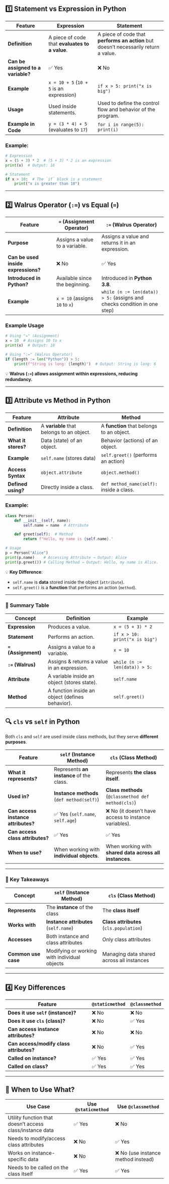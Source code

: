 ## **1️⃣ Statement vs Expression in Python**

| Feature      | **Expression** | **Statement** |
|-------------|--------------|--------------|
| **Definition** | A piece of code that **evaluates to a value**. | A piece of code that **performs an action** but doesn’t necessarily return a value. |
| **Can be assigned to a variable?** | ✅ Yes | ❌ No |
| **Example** | `x = 10 + 5` (`10 + 5` is an expression) | `if x > 5: print("x is big")` |
| **Usage** | Used inside statements. | Used to define the control flow and behavior of the program. |
| **Example in Code** | `y = (3 * 4) + 5` (evaluates to `17`) | `for i in range(5): print(i)` |

### **Example:**
```python
# Expression
x = (5 + 3) * 2  # (5 + 3) * 2 is an expression
print(x)  # Output: 16

# Statement
if x > 10:  # The `if` block is a statement
    print("x is greater than 10")
```

---

## **2️⃣ Walrus Operator (`:=`) vs Equal (`=`)**

| Feature | `=` (Assignment Operator) | `:=` (Walrus Operator) |
|---------|----------------|----------------|
| **Purpose** | Assigns a value to a variable. | Assigns a value and returns it in an expression. |
| **Can be used inside expressions?** | ❌ No | ✅ Yes |
| **Introduced in Python?** | Available since the beginning. | Introduced in **Python 3.8**. |
| **Example** | `x = 10` (assigns `10` to `x`) | `while (n := len(data)) > 5:` (assigns and checks condition in one step) |

### **Example Usage**
```python
# Using "=" (Assignment)
x = 10  # Assigns 10 to x
print(x)  # Output: 10

# Using ":=" (Walrus Operator)
if (length := len("Python")) > 5:
    print(f"String is long: {length}")  # Output: String is long: 6
```
💡 **Walrus (`:=`) allows assignment within expressions, reducing redundancy.**

---

## **3️⃣ Attribute vs Method in Python**

| Feature | **Attribute** | **Method** |
|---------|-------------|-----------|
| **Definition** | A **variable** that belongs to an object. | A **function** that belongs to an object. |
| **What it stores?** | Data (state) of an object. | Behavior (actions) of an object. |
| **Example** | `self.name` (stores data) | `self.greet()` (performs an action) |
| **Access Syntax** | `object.attribute` | `object.method()` |
| **Defined using?** | Directly inside a class. | `def method_name(self):` inside a class. |

### **Example:**
```python
class Person:
    def __init__(self, name):
        self.name = name  # Attribute

    def greet(self):  # Method
        return f"Hello, my name is {self.name}."

# Usage
p = Person("Alice")
print(p.name)    # Accessing Attribute → Output: Alice
print(p.greet()) # Calling Method → Output: Hello, my name is Alice.
```

💡 **Key Difference**:  
- `self.name` is **data** stored inside the object (`attribute`).  
- `self.greet()` is a **function** that performs an action (`method`).  

---

### **🔹 Summary Table**
| Concept  | Definition | Example |
|----------|-----------|---------|
| **Expression** | Produces a value. | `x = (5 + 3) * 2` |
| **Statement** | Performs an action. | `if x > 10: print("x is big")` |
| **`=` (Assignment)** | Assigns a value to a variable. | `x = 10` |
| **`:=` (Walrus)** | Assigns & returns a value in an expression. | `while (n := len(data)) > 5:` |
| **Attribute** | A variable inside an object (stores state). | `self.name` |
| **Method** | A function inside an object (defines behavior). | `self.greet()` |

## **🔍 `cls` vs `self` in Python**  

Both `cls` and `self` are used inside class methods, but they serve **different purposes**.  

| Feature | `self` (Instance Method) | `cls` (Class Method) |
|---------|----------------|----------------|
| **What it represents?** | Represents **an instance** of the class. | Represents **the class itself**. |
| **Used in?** | **Instance methods** (`def method(self)`) | **Class methods** (`@classmethod def method(cls)`) |
| **Can access instance attributes?** | ✅ Yes (`self.name`, `self.age`) | ❌ No (it doesn’t have access to instance variables). |
| **Can access class attributes?** | ✅ Yes | ✅ Yes |
| **When to use?** | When working with **individual objects**. | When working with **shared data across all instances**. |

---

### **🚀 Key Takeaways**
| Concept | `self` (Instance Method) | `cls` (Class Method) |
|---------|----------------|----------------|
| **Represents** | The **instance** of the class | The **class itself** |
| **Works with** | **Instance attributes** (`self.name`) | **Class attributes** (`cls.population`) |
| **Accesses** | Both instance and class attributes | Only class attributes |
| **Common use case** | Modifying or working with individual objects | Managing data shared across all instances |

---

## **4️⃣ Key Differences**
| Feature | `@staticmethod` | `@classmethod` |
|---------|---------------|---------------|
| **Does it use `self` (instance)?** | ❌ No | ❌ No |
| **Does it use `cls` (class)?** | ❌ No | ✅ Yes |
| **Can access instance attributes?** | ❌ No | ❌ No |
| **Can access/modify class attributes?** | ❌ No | ✅ Yes |
| **Called on instance?** | ✅ Yes | ✅ Yes |
| **Called on class?** | ✅ Yes | ✅ Yes |

---

## **🚀 When to Use What?**
| Use Case | Use `@staticmethod` | Use `@classmethod` |
|----------|----------------|----------------|
| Utility function that doesn’t access class/instance data | ✅ Yes | ❌ No |
| Needs to modify/access class attributes | ❌ No | ✅ Yes |
| Works on instance-specific data | ❌ No | ❌ No (use instance method instead) |
| Needs to be called on the class itself | ✅ Yes | ✅ Yes |

